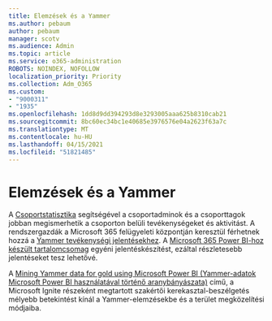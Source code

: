 ```yaml
---
title: Elemzések és a Yammer
ms.author: pebaum
author: pebaum
manager: scotv
ms.audience: Admin
ms.topic: article
ms.service: o365-administration
ROBOTS: NOINDEX, NOFOLLOW
localization_priority: Priority
ms.collection: Adm_O365
ms.custom:
- "9000311"
- "1935"
ms.openlocfilehash: 1dd8d9dd394293d8e3293005aaa625b8310cab21
ms.sourcegitcommit: 8bc60ec34bc1e40685e3976576e04a2623f63a7c
ms.translationtype: MT
ms.contentlocale: hu-HU
ms.lasthandoff: 04/15/2021
ms.locfileid: "51821485"
---
```

# <a name="analytics-and-yammer"></a>Elemzések és a Yammer

A [Csoportstatisztika](https://support.office.com/article/view-group-insights-in-yammer-73f9fa6d-d442-4f25-9194-d5317c9328ab) segítségével a csoportadminok és a csoporttagok jobban megismerhetik a csoporton belüli tevékenységeket és aktivitást. A rendszergazdák a Microsoft 365 felügyeleti központján keresztül férhetnek hozzá a [Yammer tevékenységi jelentésekhez](https://docs.microsoft.com/microsoft-365/admin/activity-reports/yammer-activity-report). A [Microsoft 365 Power BI-hoz készült tartalomcsomag](https://docs.microsoft.com/microsoft-365/admin/usage-analytics/enable-usage-analytics) egyéni jelentéskészítést, ezáltal részletesebb jelentéseket tesz lehetővé.

A [Mining Yammer data for gold using Microsoft Power BI (Yammer-adatok Microsoft Power BI használatával történő aranybányászata)](https://aka.ms/MiningYammerDataIgnite2017) című, a Microsoft Ignite részeként megtartott szakértői kerekasztal-beszélgetés mélyebb betekintést kínál a Yammer-elemzésekbe és a terület megközelítési módjaiba.
